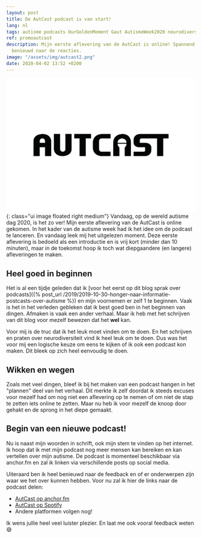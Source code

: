 ```yaml
---
layout: post
title: De AutCast podcast is van start!
lang: nl
tags: autisme podcasts OurGoldenMoment Gaut AutismeWeek2020 neurodiversiteit
ref: promoautcast
description: Mijn eerste aflevering van de AutCast is online! Spannend! Ik ben heel
  benieuwd naar de reacties.
image: "/assets/img/autcast2.png"
date: 2020-04-02 13:52 +0200
---
```

![AutCast logo](/assets/img/autcast2.png){: class="ui image floated right medium"}
Vandaag, op de wereld autisme dag 2020, is het zo ver! Mijn eerste aflevering van de AutCast is online gekomen. In het kader van de autisme week had ik het idee om de podcast te lanceren. En vandaag leek mij het uitgelezen moment. Deze eerste aflevering is bedoeld als een introductie en is vrij kort (minder dan 10 minuten), maar in de toekomst hoop ik toch wat diepgaandere (en langere) afleveringen te maken.

## Heel goed in beginnen

Het is al een tijdje geleden dat ik [voor het eerst op dit blog sprak over podcasts]({% post_url /2019/2019-10-30-honger-naar-informatie-postcasts-over-autisme %}) en mijn voornemen er zelf 1 te beginnen. Vaak is het in het verleden gebleken dat ik best goed ben in het beginnen van dingen. Afmaken is vaak een ander verhaal. Maar ik heb met het schrijven van dit blog voor mezelf bewezen dat het **wel** kan.

Voor mij is de truc dat ik het leuk moet vinden om te doen. En het schrijven en praten over neurodiversiteit vind ik heel leuk om te doen. Dus was het voor mij een logische keuze om eens te kijken of ik ook een podcast kon maken. Dit bleek op zich heel eenvoudig te doen.

## Wikken en wegen
Zoals met veel dingen, bleef ik bij het maken van een podcast hangen in het "plannen" deel van het verhaal. Dit merkte ik zelf doordat ik steeds excuses voor mezelf had om nog niet een aflevering op te nemen of om niet de stap te zetten iets online te zetten. Maar nu heb ik voor mezelf de knoop door gehakt en de sprong in het diepe gemaakt.

## Begin van een nieuwe podcast!
Nu is naast mijn woorden in schrift, ook mijn stem te vinden op het internet. Ik hoop dat ik met mijn podcast nog meer mensen kan bereiken en kan vertellen over mijn autisme. De podcast is momenteel beschikbaar via anchor.fm en zal ik linken via verschillende posts op social media.

Uiteraard ben ik heel benieuwd naar de feedback en of er onderwerpen zijn waar we het over kunnen hebben. Voor nu zal ik hier de links naar de podcast delen:

- [AutCast op anchor.fm](https://anchor.fm/autcast)
- [AutCast op Spotify](https://open.spotify.com/show/2H6dT7TFrxSEmqV2Gtx1IE)
- Andere platformen volgen nog!

Ik wens jullie heel veel luister plezier. En laat me ook vooral feedback weten :smile:
